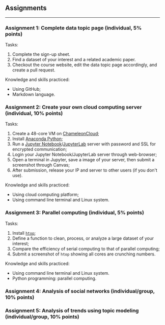 ## Assignments
---

### Assignment 1: Complete data topic page (individual, 5% points)

Tasks:
1. Complete the sign-up sheet.
2. Find a dataset of your interest and a related academic paper.
3. Checkout the course website, edit the data topic page accordingly, and create a pull request.

Knowledge and skills practiced:
- Using GitHub;
- Markdown language.

### Assignment 2: Create your own cloud computing server (individual, 10% points)

Tasks:
1. Create a 48-core VM on [ChameleonCloud](https://www.chameleoncloud.org/);
2. Install [Anaconda Python](https://www.anaconda.com/distribution/);
3. Run a [Jupyter Notebook](https://jupyter-notebook.readthedocs.io/en/stable/public_server.html)/[JupyterLab](https://jupyterlab.readthedocs.io/en/stable/getting_started/starting.html) server with password and SSL for encrypted communication;
4. Login your Jupyter Notebook/JupyterLab server through web-browser;
5. Open a terminal in Jupyter, save a image of your server, then submit a screenshot through Canvas;
5. After submission, release your IP and server to other users (if you don't use).

Knowledge and skills practiced:
- Using cloud computing platform;
- Using command line terminal and Linux system.

### Assignment 3: Parallel computing (individual, 5% points)

Tasks:
1. Install [`htop`](https://hisham.hm/htop/);
2. Define a function to clean, process, or analyze a large dataset of your interest;
3. Compare the efficiency of serial computing to that of parallel computing;
4. Submit a screenshot of `htop` showing all cores are crunching numbers.

Knowledge and skills practiced:
- Using command line terminal and Linux system.
- Python programming: parallel computing.

### Assignment 4: Analysis of social networks (individual/group, 10% points)


### Assignment 5: Analysis of trends using topic modeling (individual/group, 10% points)
